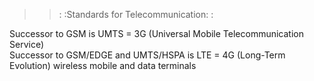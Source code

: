 >>: :Standards for Telecommunication: :  

Successor to GSM is UMTS = 3G (Universal Mobile Telecommunication Service)  
Successor to GSM/EDGE and UMTS/HSPA is LTE = 4G (Long-Term Evolution) wireless mobile and data terminals
